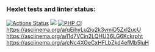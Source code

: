 ### Hexlet tests and linter status:
[![Actions Status](https://github.com/YanaKramareva/php-project-lvl1/workflows/hexlet-check/badge.svg)](https://github.com/YanaKramareva/php-project-lvl1/actions)
<a href="https://codeclimate.com/github/codeclimate/codeclimate/maintainability"><img src="https://api.codeclimate.com/v1/badges/a99a88d28ad37a79dbf6/maintainability" /></a>
[![PHP CI](https://github.com/YanaKramareva/php-project-lvl1/actions/workflows/workflow.yml/badge.svg)](https://github.com/YanaKramareva/php-project-lvl1/actions/workflows/workflow.yml)
https://asciinema.org/a/qEihyLu2iu2k3vmiD5Zxl2ucU
https://asciinema.org/a/l1d7VCin2LQHU36LG6Kckrpht
https://asciinema.org/a/cNc4XOeCxHFLbZkd4efMb5luH